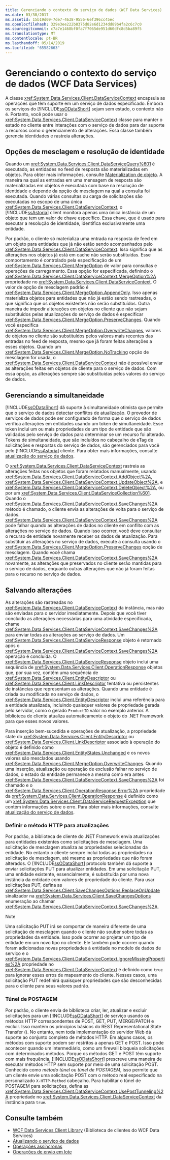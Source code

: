 ```yaml
---
title: Gerenciando o contexto do serviço de dados (WCF Data Services)
ms.date: 03/30/2017
ms.assetid: 15b19d09-7de7-4638-9556-6ef396cc45ec
ms.openlocfilehash: 329e3ee222b8375d82e6d1234dd89b4fa2c6c7c0
ms.sourcegitcommit: c7a7e1468bf0fa7f7065de951d60dfc8d5ba89f5
ms.translationtype: MT
ms.contentlocale: pt-BR
ms.lasthandoff: 05/14/2019
ms.locfileid: "65582663"
---
```

# <a name="managing-the-data-service-context-wcf-data-services"></a>Gerenciando o contexto do serviço de dados (WCF Data Services)
A classe <xref:System.Data.Services.Client.DataServiceContext> encapsula as operações que têm suporte em um serviço de dados especificado. Embora os serviços do [!INCLUDE[ssODataShort](../../../../includes/ssodatashort-md.md)] sejam sem estado, o contexto não é. Portanto, você pode usar o <xref:System.Data.Services.Client.DataServiceContext> classe para manter o estado no cliente entre interações com o serviço de dados para dar suporte a recursos como o gerenciamento de alterações. Essa classe também gerencia identidades e rastreia alterações.  
  
## <a name="merge-options-and-identity-resolution"></a>Opções de mesclagem e resolução de identidade  
 Quando um <xref:System.Data.Services.Client.DataServiceQuery%601> é executado, as entidades no feed de resposta são materializadas em objetos. Para obter mais informações, consulte [Materialization de objeto](../../../../docs/framework/data/wcf/object-materialization-wcf-data-services.md). A maneira na qual as entradas em uma mensagem de resposta são materializadas em objetos é executada com base na resolução de identidade e depende da opção de mesclagem na qual a consulta foi executada. Quando várias consultas ou carga de solicitações são executadas no escopo de uma única <xref:System.Data.Services.Client.DataServiceContext>, o [!INCLUDE[ssAstoria](../../../../includes/ssastoria-md.md)] client monitora apenas uma única instância de um objeto que tem um valor de chave específico. Essa chave, que é usado para executar a resolução de identidade, identifica exclusivamente uma entidade.  
  
 Por padrão, o cliente só materializa uma entrada na resposta de feed em um objeto para entidades que já não estão sendo acompanhados pelo <xref:System.Data.Services.Client.DataServiceContext>. Isso significa que as alterações nos objetos já está em cache não serão substituídas. Esse comportamento é controlado pela especificação de um <xref:System.Data.Services.Client.MergeOption> de valor para consultas e operações de carregamento. Essa opção for especificada, definindo o <xref:System.Data.Services.Client.DataServiceContext.MergeOption%2A> propriedade no <xref:System.Data.Services.Client.DataServiceContext>. O valor de opção de mesclagem padrão é <xref:System.Data.Services.Client.MergeOption.AppendOnly>. Isso apenas materializa objetos para entidades que não já estão sendo rastreadas, o que significa que os objetos existentes não serão substituídos. Outra maneira de impedir alterações em objetos no cliente que não sejam substituídos pelas atualizações do serviço de dados é especificar <xref:System.Data.Services.Client.MergeOption.PreserveChanges>. Quando você especifica <xref:System.Data.Services.Client.MergeOption.OverwriteChanges>, valores de objetos no cliente são substituídos pelos valores mais recentes das entradas no feed de resposta, mesmo que já foram feitas alterações a esses objetos. Quando um <xref:System.Data.Services.Client.MergeOption.NoTracking> opção de mesclagem for usada, o <xref:System.Data.Services.Client.DataServiceContext> não é possível enviar as alterações feitas em objetos de cliente para o serviço de dados. Com essa opção, as alterações sempre são substituídas pelos valores do serviço de dados.  
  
## <a name="managing-concurrency"></a>Gerenciando a simultaneidade  
 [!INCLUDE[ssODataShort](../../../../includes/ssodatashort-md.md)] dá suporte à simultaneidade otimista que permite que o serviço de dados detectar conflitos de atualização. O provedor de serviços de dados pode ser configurado de forma que o serviço de dados verifica alterações em entidades usando um token de simultaneidade. Esse token inclui um ou mais propriedades de um tipo de entidade que são validadas pelo serviço de dados para determinar se um recurso foi alterado. Tokens de simultaneidade, que são incluídos no cabeçalho de eTag de solicitações e respostas do serviço de dados, são gerenciados para você pelo [!INCLUDE[ssAstoria](../../../../includes/ssastoria-md.md)] cliente. Para obter mais informações, consulte [atualização do serviço de dados](../../../../docs/framework/data/wcf/updating-the-data-service-wcf-data-services.md).  
  
 O <xref:System.Data.Services.Client.DataServiceContext> rastreia as alterações feitas nos objetos que foram relatados manualmente, usando <xref:System.Data.Services.Client.DataServiceContext.AddObject%2A>, <xref:System.Data.Services.Client.DataServiceContext.UpdateObject%2A>, e <xref:System.Data.Services.Client.DataServiceContext.DeleteObject%2A>, ou por um <xref:System.Data.Services.Client.DataServiceCollection%601>. Quando o <xref:System.Data.Services.Client.DataServiceContext.SaveChanges%2A> método é chamado, o cliente envia as alterações de volta para o serviço de dados. <xref:System.Data.Services.Client.DataServiceContext.SaveChanges%2A> pode falhar quando as alterações de dados no cliente em conflito com as alterações no serviço de dados. Quando isso ocorrer, você deve consultar o recurso de entidade novamente receber os dados de atualização. Para substituir as alterações no serviço de dados, execute a consulta usando o <xref:System.Data.Services.Client.MergeOption.PreserveChanges> opção de mesclagem. Quando você chama <xref:System.Data.Services.Client.DataServiceContext.SaveChanges%2A> novamente, as alterações que preservados no cliente serão mantidas para o serviço de dados, enquanto outras alterações que não já foram feitas para o recurso no serviço de dados.  
  
## <a name="saving-changes"></a>Salvando alterações  
 As alterações são rastreadas no <xref:System.Data.Services.Client.DataServiceContext> da instância, mas não são enviadas para o servidor imediatamente. Depois que você tiver concluído as alterações necessárias para uma atividade especificada, chame <xref:System.Data.Services.Client.DataServiceContext.SaveChanges%2A> para enviar todas as alterações ao serviço de dados. Um <xref:System.Data.Services.Client.DataServiceResponse> objeto é retornado após o <xref:System.Data.Services.Client.DataServiceContext.SaveChanges%2A> operação é concluída. O <xref:System.Data.Services.Client.DataServiceResponse> objeto inclui uma sequência de <xref:System.Data.Services.Client.OperationResponse> objetos que, por sua vez, contêm uma sequência de <xref:System.Data.Services.Client.EntityDescriptor> ou <xref:System.Data.Services.Client.LinkDescriptor> tentativa ou persistentes de instâncias que representam as alterações. Quando uma entidade é criada ou modificada no serviço de dados, o <xref:System.Data.Services.Client.EntityDescriptor> inclui uma referência para a entidade atualizada, incluindo quaisquer valores de propriedade gerada pelo servidor, como o gerado `ProductID` valor no exemplo anterior. A biblioteca de cliente atualiza automaticamente o objeto do .NET Framework para que esses novos valores.  
  
 Para inserção bem-sucedida e operações de atualização, a propriedade state do <xref:System.Data.Services.Client.EntityDescriptor> ou <xref:System.Data.Services.Client.LinkDescriptor> associado à operação do objeto é definido como <xref:System.Data.Services.Client.EntityStates.Unchanged> e os novos valores são mesclados usando <xref:System.Data.Services.Client.MergeOption.OverwriteChanges>. Quando uma inserção, atualização ou operação de exclusão falhar no serviço de dados, o estado da entidade permanece a mesma como era antes <xref:System.Data.Services.Client.DataServiceContext.SaveChanges%2A> foi chamado e o <xref:System.Data.Services.Client.OperationResponse.Error%2A> propriedade da <xref:System.Data.Services.Client.OperationResponse> é definido como um <xref:System.Data.Services.Client.DataServiceRequestException> que contém informações sobre o erro. Para obter mais informações, consulte [atualização do serviço de dados](../../../../docs/framework/data/wcf/updating-the-data-service-wcf-data-services.md).  
  
### <a name="setting-the-http-method-for-updates"></a>Definir o método HTTP para atualizações  
 Por padrão, a biblioteca de cliente do .NET Framework envia atualizações para entidades existentes como solicitações de mesclagem. Uma solicitação de mesclagem atualiza as propriedades selecionadas da entidade. No entanto o cliente sempre inclui todas as propriedades na solicitação de mesclagem, até mesmo as propriedades que não foram alterados. O [!INCLUDE[ssODataShort](../../../../includes/ssodatashort-md.md)] protocolo também dá suporte a enviar solicitações PUT para atualizar entidades. Em uma solicitação PUT, uma entidade existente, essencialmente, é substituída por uma nova instância da entidade com valores de propriedade do cliente. Para usar solicitações PUT, defina as <xref:System.Data.Services.Client.SaveChangesOptions.ReplaceOnUpdate> sinalizador na <xref:System.Data.Services.Client.SaveChangesOptions> enumeração ao chamar <xref:System.Data.Services.Client.DataServiceContext.SaveChanges%2A>.  
  
> [!NOTE]
>  Uma solicitação PUT irá se comportar de maneira diferente de uma solicitação de mesclagem quando o cliente não souber sobre todas as propriedades da entidade. Isso pode ocorrer ao projetar um tipo de entidade em um novo tipo no cliente. Ele também pode ocorrer quando foram adicionadas novas propriedades à entidade no modelo de dados de serviço e o <xref:System.Data.Services.Client.DataServiceContext.IgnoreMissingProperties%2A> propriedade no <xref:System.Data.Services.Client.DataServiceContext> é definido como `true` para ignorar esses erros de mapeamento do cliente. Nesses casos, uma solicitação PUT redefinirá quaisquer propriedades que são desconhecidas para o cliente para seus valores padrão.  
  
### <a name="post-tunneling"></a>Túnel de POSTAGEM  
 Por padrão, o cliente envia de biblioteca criar, ler, atualizar e excluir solicitações para um [!INCLUDE[ssODataShort](../../../../includes/ssodatashort-md.md)] de serviço usando os métodos HTTP correspondentes de POST, GET, PUT, MERGE/PATCH e excluir. Isso mantém os princípios básicos do REST Representational State Transfer (). No entanto, nem toda implementação do servidor Web dá suporte ao conjunto completo de métodos HTTP. Em alguns casos, os métodos com suporte podem ser restritos a apenas GET e POST. Isso pode acontecer quando um intermediário, como um firewall bloqueia solicitações com determinados métodos. Porque os métodos GET e POST têm suporte com mais frequência, [!INCLUDE[ssODataShort](../../../../includes/ssodatashort-md.md)] prescreve uma maneira de executar métodos HTTP sem suporte por meio de uma solicitação POST. Conhecido como *método túnel* ou *túnel de POSTAGEM*, isso permite que um cliente envie uma solicitação POST com o método real especificado na personalizado `X-HTTP-Method` cabeçalho. Para habilitar o túnel de POSTAGEM para solicitações, defina as <xref:System.Data.Services.Client.DataServiceContext.UsePostTunneling%2A> propriedade no <xref:System.Data.Services.Client.DataServiceContext> da instância para `true`.  
  
## <a name="see-also"></a>Consulte também

- [WCF Data Services Client Library](../../../../docs/framework/data/wcf/wcf-data-services-client-library.md) (Biblioteca de clientes do WCF Data Services)
- [Atualizando o serviço de dados](../../../../docs/framework/data/wcf/updating-the-data-service-wcf-data-services.md)
- [Operações assíncronas](../../../../docs/framework/data/wcf/asynchronous-operations-wcf-data-services.md)
- [Operações de envio em lote](../../../../docs/framework/data/wcf/batching-operations-wcf-data-services.md)
